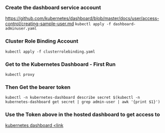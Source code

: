 ### Create the dashboard service account

<a>https://github.com/kubernetes/dashboard/blob/master/docs/user/access-control/creating-sample-user.md</a><a></a>
```kubectl apply -f dashboard-adminuser.yaml```

### Cluster Role Binding Account

```kubectl apply -f clusterrolebinding.yaml```

### Get to the Kubernetes Dashboard - First Run

```kubectl proxy```

### Then Get the bearer token

```kubectl -n kubernetes-dashboard describe secret $(kubectl -n kubernetes-dashboard get secret | grep admin-user | awk '{print $1}')```

### Use the Token above in the hosted dashboard to get access to

<a></a>[kubernetes dashboard <link](http://localhost:8001/api/v1/namespaces/kubernetes-dashboard/services/https:kubernetes-dashboard:/proxy/#/storageclass?namespace=default)